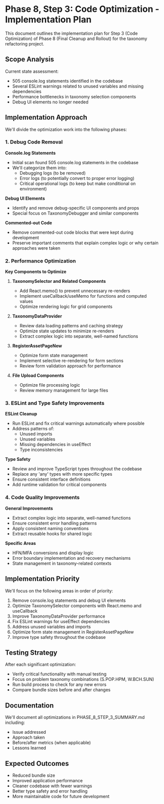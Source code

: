 # Phase 8, Step 3: Code Optimization - Implementation Plan

This document outlines the implementation plan for Step 3 (Code Optimization) of Phase 8 (Final Cleanup and Rollout) for the taxonomy refactoring project.

## Scope Analysis

Current state assessment:
- 505 console.log statements identified in the codebase
- Several ESLint warnings related to unused variables and missing dependencies
- Performance bottlenecks in taxonomy selection components
- Debug UI elements no longer needed

## Implementation Approach

We'll divide the optimization work into the following phases:

### 1. Debug Code Removal

**Console.log Statements**
- Initial scan found 505 console.log statements in the codebase
- We'll categorize them into:
  - Debugging logs (to be removed)
  - Error logs (to potentially convert to proper error logging)
  - Critical operational logs (to keep but make conditional on environment)

**Debug UI Elements**
- Identify and remove debug-specific UI components and props
- Special focus on TaxonomyDebugger and similar components

**Commented-out Code**
- Remove commented-out code blocks that were kept during development
- Preserve important comments that explain complex logic or why certain approaches were taken

### 2. Performance Optimization

**Key Components to Optimize**
1. **TaxonomySelector and Related Components**
   - Add React.memo() to prevent unnecessary re-renders
   - Implement useCallback/useMemo for functions and computed values
   - Optimize rendering logic for grid components

2. **TaxonomyDataProvider**
   - Review data loading patterns and caching strategy
   - Optimize state updates to minimize re-renders
   - Extract complex logic into separate, well-named functions

3. **RegisterAssetPageNew**
   - Optimize form state management
   - Implement selective re-rendering for form sections
   - Review form validation approach for performance

4. **File Upload Components**
   - Optimize file processing logic
   - Review memory management for large files

### 3. ESLint and Type Safety Improvements

**ESLint Cleanup**
- Run ESLint and fix critical warnings automatically where possible
- Address patterns of:
  - Unused imports
  - Unused variables
  - Missing dependencies in useEffect
  - Type inconsistencies

**Type Safety**
- Review and improve TypeScript types throughout the codebase
- Replace any 'any' types with more specific types
- Ensure consistent interface definitions
- Add runtime validation for critical components

### 4. Code Quality Improvements

**General Improvements**
- Extract complex logic into separate, well-named functions
- Ensure consistent error handling patterns
- Apply consistent naming conventions
- Extract reusable hooks for shared logic

**Specific Areas**
- HFN/MFA conversions and display logic
- Error boundary implementation and recovery mechanisms
- State management in taxonomy-related contexts

## Implementation Priority

We'll focus on the following areas in order of priority:

1. Remove console.log statements and debug UI elements
2. Optimize TaxonomySelector components with React.memo and useCallback
3. Improve TaxonomyDataProvider performance
4. Fix ESLint warnings for useEffect dependencies
5. Address unused variables and imports
6. Optimize form state management in RegisterAssetPageNew
7. Improve type safety throughout the codebase

## Testing Strategy

After each significant optimization:
- Verify critical functionality with manual testing
- Focus on problem taxonomy combinations (S.POP.HPM, W.BCH.SUN)
- Run build process to check for any new errors
- Compare bundle sizes before and after changes

## Documentation

We'll document all optimizations in PHASE_8_STEP_3_SUMMARY.md including:
- Issue addressed
- Approach taken
- Before/after metrics (when applicable)
- Lessons learned

## Expected Outcomes

- Reduced bundle size
- Improved application performance
- Cleaner codebase with fewer warnings
- Better type safety and error handling
- More maintainable code for future development